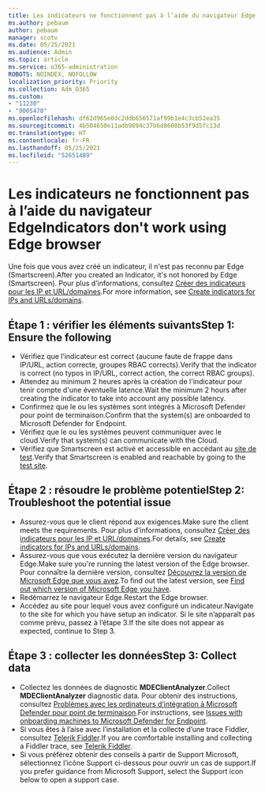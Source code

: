 ```yaml
---
title: Les indicateurs ne fonctionnent pas à l’aide du navigateur Edge
ms.author: pebaum
author: pebaum
manager: scotv
ms.date: 05/25/2021
ms.audience: Admin
ms.topic: article
ms.service: o365-administration
ROBOTS: NOINDEX, NOFOLLOW
localization_priority: Priority
ms.collection: Adm_O365
ms.custom:
- "11230"
- "9005470"
ms.openlocfilehash: df62d965e0dc2ddb656571af99b1e4c3cb52ea35
ms.sourcegitcommit: 4b504650e11adb9894c37b6d8608b53f9d5fc13d
ms.translationtype: HT
ms.contentlocale: fr-FR
ms.lasthandoff: 05/25/2021
ms.locfileid: "52651489"
---
```

# <a name="indicators-dont-work-using-edge-browser"></a><span data-ttu-id="5bbdc-102">Les indicateurs ne fonctionnent pas à l’aide du navigateur Edge</span><span class="sxs-lookup"><span data-stu-id="5bbdc-102">Indicators don't work using Edge browser</span></span>

<span data-ttu-id="5bbdc-103">Une fois que vous avez créé un indicateur, il n'est pas reconnu par Edge (Smartscreen).</span><span class="sxs-lookup"><span data-stu-id="5bbdc-103">After you created an Indicator, it's not honored by Edge (Smartscreen).</span></span> <span data-ttu-id="5bbdc-104">Pour plus d’informations, consultez [Créer des indicateurs pour les IP et URL/domaines](/microsoft-365/security/defender-endpoint/indicator-ip-domain).</span><span class="sxs-lookup"><span data-stu-id="5bbdc-104">For more information, see [Create indicators for IPs and URLs/domains](/microsoft-365/security/defender-endpoint/indicator-ip-domain).</span></span>

## <a name="step-1-ensure-the-following"></a><span data-ttu-id="5bbdc-105">Étape 1 : vérifier les éléments suivants</span><span class="sxs-lookup"><span data-stu-id="5bbdc-105">Step 1: Ensure the following</span></span>

- <span data-ttu-id="5bbdc-106">Vérifiez que l’indicateur est correct (aucune faute de frappe dans IP/URL, action correcte, groupes RBAC corrects).</span><span class="sxs-lookup"><span data-stu-id="5bbdc-106">Verify that the indicator is correct (no typos in IP/URL, correct action, the correct RBAC groups).</span></span>
- <span data-ttu-id="5bbdc-107">Attendez au minimum 2 heures après la création de l'indicateur pour tenir compte d'une éventuelle latence.</span><span class="sxs-lookup"><span data-stu-id="5bbdc-107">Wait the minimum 2 hours after creating the indicator to take into account any possible latency.</span></span>
- <span data-ttu-id="5bbdc-108">Confirmez que le ou les systèmes sont intégrés à Microsoft Defender pour point de terminaison.</span><span class="sxs-lookup"><span data-stu-id="5bbdc-108">Confirm that the system(s) are onboarded to Microsoft Defender for Endpoint.</span></span>
- <span data-ttu-id="5bbdc-109">Vérifiez que le ou les systèmes peuvent communiquer avec le cloud.</span><span class="sxs-lookup"><span data-stu-id="5bbdc-109">Verify that system(s) can communicate with the Cloud.</span></span>
- <span data-ttu-id="5bbdc-110">Vérifiez que Smartscreen est activé et accessible en accédant au [site de test](https://demo.smartscreen.msft.net).</span><span class="sxs-lookup"><span data-stu-id="5bbdc-110">Verify that Smartscreen is enabled and reachable by going to the [test site](https://demo.smartscreen.msft.net).</span></span>

## <a name="step-2-troubleshoot-the-potential-issue"></a><span data-ttu-id="5bbdc-111">Étape 2 : résoudre le problème potentiel</span><span class="sxs-lookup"><span data-stu-id="5bbdc-111">Step 2: Troubleshoot the potential issue</span></span>

- <span data-ttu-id="5bbdc-112">Assurez-vous que le client répond aux exigences.</span><span class="sxs-lookup"><span data-stu-id="5bbdc-112">Make sure the client meets the requirements.</span></span> <span data-ttu-id="5bbdc-113">Pour plus d’informations, consultez [Créer des indicateurs pour les IP et URL/domaines](/microsoft-365/security/defender-endpoint/indicator-ip-domain).</span><span class="sxs-lookup"><span data-stu-id="5bbdc-113">For details, see [Create indicators for IPs and URLs/domains](/microsoft-365/security/defender-endpoint/indicator-ip-domain).</span></span>
- <span data-ttu-id="5bbdc-114">Assurez-vous que vous exécutez la dernière version du navigateur Edge.</span><span class="sxs-lookup"><span data-stu-id="5bbdc-114">Make sure you're running the latest version of the Edge browser.</span></span> <span data-ttu-id="5bbdc-115">Pour connaître la dernière version, consultez [Découvrez la version de Microsoft Edge que vous avez](https://support.microsoft.com/microsoft-edge/find-out-which-version-of-microsoft-edge-you-have-c726bee8-c42e-e472-e954-4cf5123497eb).</span><span class="sxs-lookup"><span data-stu-id="5bbdc-115">To find out the latest version, see [Find out which version of Microsoft Edge you have](https://support.microsoft.com/microsoft-edge/find-out-which-version-of-microsoft-edge-you-have-c726bee8-c42e-e472-e954-4cf5123497eb).</span></span>
- <span data-ttu-id="5bbdc-116">Redémarrez le navigateur Edge.</span><span class="sxs-lookup"><span data-stu-id="5bbdc-116">Restart the Edge browser.</span></span>
- <span data-ttu-id="5bbdc-117">Accédez au site pour lequel vous avez configuré un indicateur.</span><span class="sxs-lookup"><span data-stu-id="5bbdc-117">Navigate to the site for which you have setup an indicator.</span></span> <span data-ttu-id="5bbdc-118">Si le site n’apparaît pas comme prévu, passez à l’étape 3.</span><span class="sxs-lookup"><span data-stu-id="5bbdc-118">If the site does not appear as expected, continue to Step 3.</span></span> 

## <a name="step-3-collect-data"></a><span data-ttu-id="5bbdc-119">Étape 3 : collecter les données</span><span class="sxs-lookup"><span data-stu-id="5bbdc-119">Step 3: Collect data</span></span>

- <span data-ttu-id="5bbdc-120">Collectez les données de diagnostic **MDEClientAnalyzer**.</span><span class="sxs-lookup"><span data-stu-id="5bbdc-120">Collect **MDEClientAnalyzer** diagnostic data.</span></span> <span data-ttu-id="5bbdc-121">Pour obtenir des instructions, consultez [Problèmes avec les ordinateurs d’intégration à Microsoft Defender pour point de terminaison](issues-with-onboarding-machines.md).</span><span class="sxs-lookup"><span data-stu-id="5bbdc-121">For instructions, see [Issues with onboarding machines to Microsoft Defender for Endpoint](issues-with-onboarding-machines.md).</span></span>
- <span data-ttu-id="5bbdc-122">Si vous êtes à l’aise avec l’installation et la collecte d’une trace Fiddler, consultez [Telerik Fiddler](http://www.telerik.com/fiddler).</span><span class="sxs-lookup"><span data-stu-id="5bbdc-122">If you are comfortable installing and collecting a Fiddler trace, see [Telerik Fiddler](http://www.telerik.com/fiddler).</span></span>
- <span data-ttu-id="5bbdc-123">Si vous préférez obtenir des conseils à partir de Support Microsoft, sélectionnez l’icône Support ci-dessous pour ouvrir un cas de support.</span><span class="sxs-lookup"><span data-stu-id="5bbdc-123">If you prefer guidance from Microsoft Support, select the Support icon below to open a support case.</span></span>
